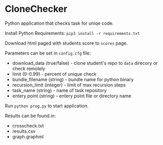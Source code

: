 # CloneChecker

Python application that checks task for uniqe code.

Install Python Requirements:
```pip3 install -r requirements.txt```

Download html paged with students score to `scores` page.

Parameters can be set in `config.cfg` file:
 - download_data (true/false) - clone student's repo to `data` direcory or check remotely
 - limit (0-0.99) - percent of unique check
 - bundle_filename (string) - bundle name for python binary
 - recursion_limit (integer) - limit of max recursion steps
 - task_name (string) - name of task repository
 - entery point (string) - entery point file or directory name

Run ```python prog.py``` to start application.

Results can be found in:
 - crosscheck.txt
 - results.csv
 - graph.graphml

